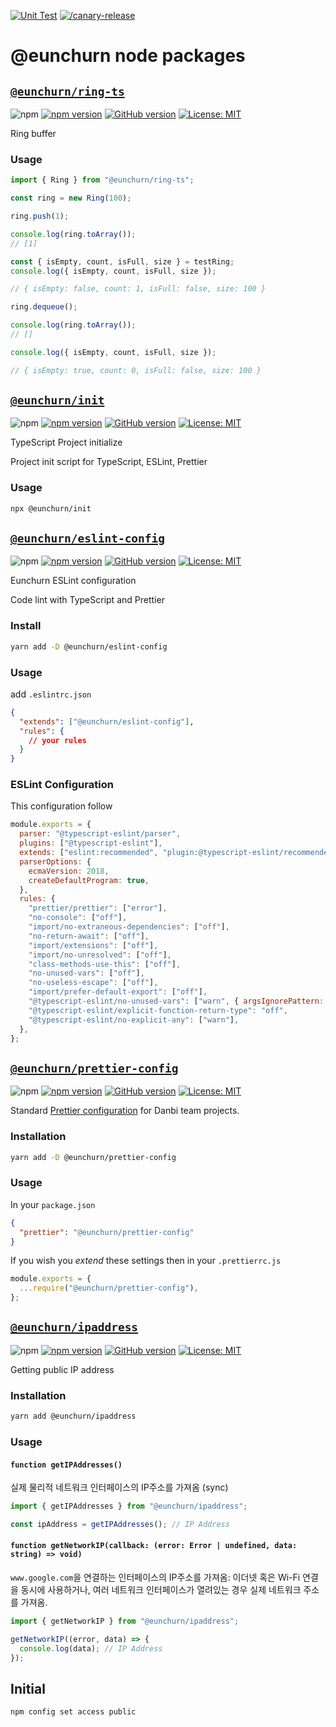 [![Unit Test](https://github.com/eunchurn/packages/actions/workflows/unit-test.yml/badge.svg)](https://github.com/eunchurn/packages/actions/workflows/unit-test.yml) [![/canary-release](https://github.com/eunchurn/packages/actions/workflows/canary-release.yml/badge.svg)](https://github.com/eunchurn/packages/actions/workflows/canary-release.yml)

# @eunchurn node packages

## [`@eunchurn/ring-ts`](https://github.com/eunchurn/packages/packages/698042)

![npm](https://img.shields.io/npm/dw/@eunchurn%2Fring-ts) [![npm version](https://badge.fury.io/js/@eunchurn%2Fring-ts.svg)](https://badge.fury.io/js/@eunchurn%2Fring-ts) [![GitHub version](https://badge.fury.io/gh/eunchurn%2Fpackages.svg)](https://badge.fury.io/gh/eunchurn%2Fpackages) [![License: MIT](https://img.shields.io/badge/License-MIT-yellow.svg)](https://opensource.org/licenses/MIT)

Ring buffer

### Usage

```typescript
import { Ring } from "@eunchurn/ring-ts";

const ring = new Ring(100);

ring.push(1);

console.log(ring.toArray());
// [1]

const { isEmpty, count, isFull, size } = testRing;
console.log({ isEmpty, count, isFull, size });

// { isEmpty: false, count: 1, isFull: false, size: 100 }

ring.dequeue();

console.log(ring.toArray());
// []

console.log({ isEmpty, count, isFull, size });

// { isEmpty: true, count: 0, isFull: false, size: 100 }
```

## [`@eunchurn/init`](https://github.com/eunchurn/packages/packages/1490281)

![npm](https://img.shields.io/npm/dw/@eunchurn%2Finit) [![npm version](https://badge.fury.io/js/@eunchurn%2Finit.svg)](https://badge.fury.io/js/@eunchurn%2Finit) [![GitHub version](https://badge.fury.io/gh/eunchurn%2Fpackages.svg)](https://badge.fury.io/gh/eunchurn%2Fpackages) [![License: MIT](https://img.shields.io/badge/License-MIT-yellow.svg)](https://opensource.org/licenses/MIT)

TypeScript Project initialize

Project init script for TypeScript, ESLint, Prettier

### Usage

```sh
npx @eunchurn/init
```

## [`@eunchurn/eslint-config`](https://github.com/eunchurn/packages/packages/1490277)

![npm](https://img.shields.io/npm/dw/@eunchurn%2Feslint-config) [![npm version](https://badge.fury.io/js/@eunchurn%2Feslint-config.svg)](https://badge.fury.io/js/@eunchurn%2Feslint-config) [![GitHub version](https://badge.fury.io/gh/eunchurn%2Fpackages.svg)](https://badge.fury.io/gh/eunchurn%2Fpackages) [![License: MIT](https://img.shields.io/badge/License-MIT-yellow.svg)](https://opensource.org/licenses/MIT)

Eunchurn ESLint configuration

Code lint with TypeScript and Prettier

### Install

```sh
yarn add -D @eunchurn/eslint-config
```

### Usage

add `.eslintrc.json`

```json
{
  "extends": ["@eunchurn/eslint-config"],
  "rules": {
    // your rules
  }
}
```

### ESLint Configuration

This configuration follow

```js
module.exports = {
  parser: "@typescript-eslint/parser",
  plugins: ["@typescript-eslint"],
  extends: ["eslint:recommended", "plugin:@typescript-eslint/recommended", "plugin:prettier/recommended"],
  parserOptions: {
    ecmaVersion: 2018,
    createDefaultProgram: true,
  },
  rules: {
    "prettier/prettier": ["error"],
    "no-console": ["off"],
    "import/no-extraneous-dependencies": ["off"],
    "no-return-await": ["off"],
    "import/extensions": ["off"],
    "import/no-unresolved": ["off"],
    "class-methods-use-this": ["off"],
    "no-unused-vars": ["off"],
    "no-useless-escape": ["off"],
    "import/prefer-default-export": ["off"],
    "@typescript-eslint/no-unused-vars": ["warn", { argsIgnorePattern: "^_" }],
    "@typescript-eslint/explicit-function-return-type": "off",
    "@typescript-eslint/no-explicit-any": ["warn"],
  },
};
```

## [`@eunchurn/prettier-config`](https://github.com/eunchurn/packages/packages/1490284)

![npm](https://img.shields.io/npm/dw/@eunchurn%2Fprettier-config) [![npm version](https://badge.fury.io/js/@eunchurn%2Fprettier-config.svg)](https://badge.fury.io/js/@eunchurn%2Fprettier-config) [![GitHub version](https://badge.fury.io/gh/eunchurn%2Fpackages.svg)](https://badge.fury.io/gh/eunchurn%2Fpackages) [![License: MIT](https://img.shields.io/badge/License-MIT-yellow.svg)](https://opensource.org/licenses/MIT)

Standard [Prettier configuration](https://prettier.io/docs/en/configuration.html) for Danbi team projects.

### Installation

```bash
yarn add -D @eunchurn/prettier-config
```

### Usage

In your `package.json`

```json
{
  "prettier": "@eunchurn/prettier-config"
}
```

If you wish you _extend_ these settings then in your `.prettierrc.js`

```js
module.exports = {
  ...require("@eunchurn/prettier-config"),
};
```

## [`@eunchurn/ipaddress`](https://github.com/eunchurn/packages/packages/1490280)

![npm](https://img.shields.io/npm/dw/@eunchurn%2Fipaddress) [![npm version](https://badge.fury.io/js/@eunchurn%2Fipaddress.svg)](https://badge.fury.io/js/@eunchurn%2Fipaddress) [![GitHub version](https://badge.fury.io/gh/eunchurn%2Fpackages.svg)](https://badge.fury.io/gh/eunchurn%2Fpackages) [![License: MIT](https://img.shields.io/badge/License-MIT-yellow.svg)](https://opensource.org/licenses/MIT)

Getting public IP address

### Installation

```sh
yarn add @eunchurn/ipaddress
```

### Usage

#### `function getIPAddresses()`

실제 물리적 네트워크 인터페이스의 IP주소를 가져옴 (sync)

```ts
import { getIPAddresses } from "@eunchurn/ipaddress";

const ipAddress = getIPAddresses(); // IP Address
```

#### `function getNetworkIP(callback: (error: Error | undefined, data: string) => void)`

`www.google.com`을 연결하는 인터페이스의 IP주소를 가져옴: 이더넷 혹은 Wi-Fi 연결을 동시에 사용하거나, 여러 네트워크 인터페이스가 열려있는 경우 실제 네트워크 주소를 가져옴.

```ts
import { getNetworkIP } from "@eunchurn/ipaddress";

getNetworkIP((error, data) => {
  console.log(data); // IP Address
});
```

## Initial

```
npm config set access public
```
